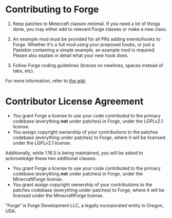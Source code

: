 Contributing to Forge
=====================

1) Keep patches to Minecraft classes minimal. If you need a lot of things done, you may either add to relevant Forge classes or make a new class.

2) An example mod must be provided for all PRs adding events/hooks to Forge. Whether it's a full mod using your proposed hooks, or just a Pastebin containing a simple example, an example mod is required. Please also explain in detail what your new hook does.

3) Follow Forge coding guidelines (braces on newlines, spaces instead of tabs, etc).

For more information, refer to [the wiki](https://github.com/MinecraftForge/MinecraftForge/wiki/If-you-want-to-contribute-to-Forge)


Contributor License Agreement
=============================
- You grant Forge a license to use your code contributed to the primary codebase (everything **not** under patches) in Forge, under the LGPLv2.1 license.
- You assign copyright ownership of your contributions to the patches codebase (everything under patches) to Forge, where it will be licensed under the LGPLv2.1 license.

Additionally, while 1.16.5 is being maintained, you will be asked to acknowledge these two additional clauses:
- You grant Forge a license to use your code contributed to the primary codebase (everything **not** under patches) in Forge, under the MinecraftForge license.
- You grant assign copyright ownership of your contributions to the patches codebase (everything under patches) to Forge, where it will be licensed under the MinecraftForge license.

"Forge" is Forge Development LLC, a legally incorporated entity in Oregon, USA.
